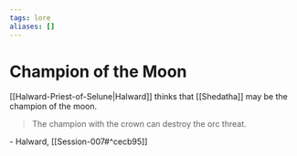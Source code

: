 ```yaml
---
tags: lore
aliases: []
---
```

# Champion of the Moon

[[Halward-Priest-of-Selune|Halward]] thinks that [[Shedatha]] may be the champion of the moon.

> The champion with the crown can destroy the orc threat.

\- Halward, [[Session-007#^cecb95]]

